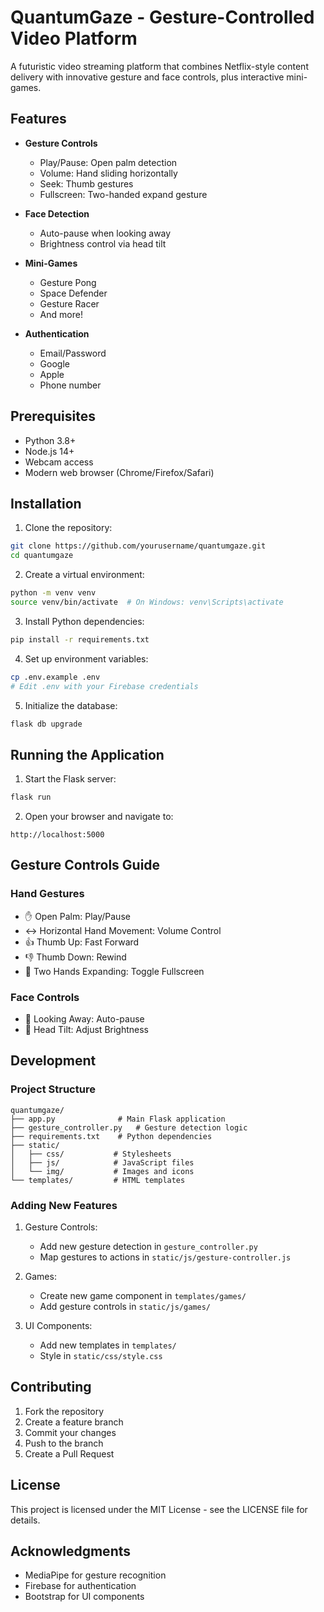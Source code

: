 # QuantumGaze - Gesture-Controlled Video Platform

A futuristic video streaming platform that combines Netflix-style content delivery with innovative gesture and face controls, plus interactive mini-games.

## Features

- **Gesture Controls**
  - Play/Pause: Open palm detection
  - Volume: Hand sliding horizontally
  - Seek: Thumb gestures
  - Fullscreen: Two-handed expand gesture
  
- **Face Detection**
  - Auto-pause when looking away
  - Brightness control via head tilt
  
- **Mini-Games**
  - Gesture Pong
  - Space Defender
  - Gesture Racer
  - And more!

- **Authentication**
  - Email/Password
  - Google
  - Apple
  - Phone number

## Prerequisites

- Python 3.8+
- Node.js 14+
- Webcam access
- Modern web browser (Chrome/Firefox/Safari)

## Installation

1. Clone the repository:
```bash
git clone https://github.com/yourusername/quantumgaze.git
cd quantumgaze
```

2. Create a virtual environment:
```bash
python -m venv venv
source venv/bin/activate  # On Windows: venv\Scripts\activate
```

3. Install Python dependencies:
```bash
pip install -r requirements.txt
```

4. Set up environment variables:
```bash
cp .env.example .env
# Edit .env with your Firebase credentials
```

5. Initialize the database:
```bash
flask db upgrade
```

## Running the Application

1. Start the Flask server:
```bash
flask run
```

2. Open your browser and navigate to:
```
http://localhost:5000
```

## Gesture Controls Guide

### Hand Gestures
- ✋ Open Palm: Play/Pause
- ↔️ Horizontal Hand Movement: Volume Control
- 👍 Thumb Up: Fast Forward
- 👎 Thumb Down: Rewind
- 👐 Two Hands Expanding: Toggle Fullscreen

### Face Controls
- 👀 Looking Away: Auto-pause
- 🔄 Head Tilt: Adjust Brightness

## Development

### Project Structure
```
quantumgaze/
├── app.py              # Main Flask application
├── gesture_controller.py   # Gesture detection logic
├── requirements.txt    # Python dependencies
├── static/
│   ├── css/           # Stylesheets
│   ├── js/            # JavaScript files
│   └── img/           # Images and icons
└── templates/         # HTML templates
```

### Adding New Features

1. Gesture Controls:
   - Add new gesture detection in `gesture_controller.py`
   - Map gestures to actions in `static/js/gesture-controller.js`

2. Games:
   - Create new game component in `templates/games/`
   - Add gesture controls in `static/js/games/`

3. UI Components:
   - Add new templates in `templates/`
   - Style in `static/css/style.css`

## Contributing

1. Fork the repository
2. Create a feature branch
3. Commit your changes
4. Push to the branch
5. Create a Pull Request

## License

This project is licensed under the MIT License - see the LICENSE file for details.

## Acknowledgments

- MediaPipe for gesture recognition
- Firebase for authentication
- Bootstrap for UI components 